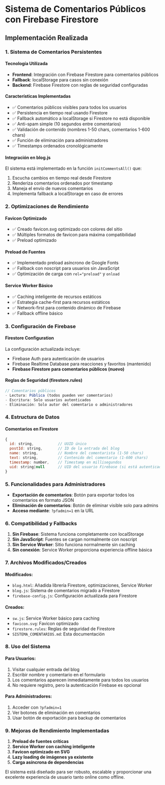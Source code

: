 # Sistema de Comentarios Públicos con Firebase Firestore

## Implementación Realizada

### 1. Sistema de Comentarios Persistentes

#### Tecnología Utilizada
- **Frontend**: Integración con Firebase Firestore para comentarios públicos
- **Fallback**: localStorage para casos sin conexión
- **Backend**: Firebase Firestore con reglas de seguridad configuradas

#### Características Implementadas
- ✅ Comentarios públicos visibles para todos los usuarios
- ✅ Persistencia en tiempo real usando Firestore
- ✅ Fallback automático a localStorage si Firestore no está disponible
- ✅ Anti-spam simple (10 segundos entre comentarios)
- ✅ Validación de contenido (nombres 1-50 chars, comentarios 1-600 chars)
- ✅ Función de eliminación para administradores
- ✅ Timestamps ordenados cronológicamente

#### Integración en blog.js
El sistema está implementado en la función `initCommentsAll()` que:
1. Escucha cambios en tiempo real desde Firestore
2. Renderiza comentarios ordenados por timestamp
3. Maneja el envío de nuevos comentarios
4. Implementa fallback a localStorage en caso de errores

### 2. Optimizaciones de Rendimiento

#### Favicon Optimizado
- ✅ Creado favicon.svg optimizado con colores del sitio
- ✅ Múltiples formatos de favicon para máxima compatibilidad
- ✅ Preload optimizado

#### Preload de Fuentes
- ✅ Implementado preload asíncrono de Google Fonts
- ✅ Fallback con noscript para usuarios sin JavaScript
- ✅ Optimización de carga con `rel="preload"` y `onload`

#### Service Worker Básico
- ✅ Caching inteligente de recursos estáticos
- ✅ Estrategia cache-first para recursos estáticos
- ✅ Network-first para contenido dinámico de Firebase
- ✅ Fallback offline básico

### 3. Configuración de Firebase

#### Firestore Configuration
La configuración actualizada incluye:
- Firebase Auth para autenticación de usuarios
- Firebase Realtime Database para reacciones y favoritos (mantenido)
- **Firebase Firestore para comentarios públicos (nuevo)**

#### Reglas de Seguridad (firestore.rules)
```javascript
// Comentarios públicos
- Lectura: Pública (todos pueden ver comentarios)
- Escritura: Solo usuarios autenticados
- Eliminación: Solo autor del comentario o administradores
```

### 4. Estructura de Datos

#### Comentarios en Firestore
```javascript
{
  id: string,           // UUID único
  postId: string,       // ID de la entrada del blog
  name: string,         // Nombre del comentarista (1-50 chars)
  text: string,         // Contenido del comentario (1-600 chars)
  timestamp: number,    // Timestamp en millisegundos
  uid: string|null      // UID del usuario Firebase (si está autenticado)
}
```

### 5. Funcionalidades para Administradores

- **Exportación de comentarios**: Botón para exportar todos los comentarios en formato JSON
- **Eliminación de comentarios**: Botón de eliminar visible solo para admins
- **Acceso mediante**: `?pfadmin=1` en la URL

### 6. Compatibilidad y Fallbacks

1. **Sin Firebase**: Sistema funciona completamente con localStorage
2. **Sin JavaScript**: Fuentes se cargan normalmente con noscript
3. **Sin Service Worker**: Sitio funciona normalmente sin caching
4. **Sin conexión**: Service Worker proporciona experiencia offline básica

### 7. Archivos Modificados/Creados

#### Modificados:
- `blog.html`: Añadida librería Firestore, optimizaciones, Service Worker
- `blog.js`: Sistema de comentarios migrado a Firestore
- `firebase-config.js`: Configuración actualizada para Firestore

#### Creados:
- `sw.js`: Service Worker básico para caching
- `favicon.svg`: Favicon optimizado
- `firestore.rules`: Reglas de seguridad de Firestore
- `SISTEMA_COMENTARIOS.md`: Esta documentación

### 8. Uso del Sistema

#### Para Usuarios:
1. Visitar cualquier entrada del blog
2. Escribir nombre y comentario en el formulario
3. Los comentarios aparecen inmediatamente para todos los usuarios
4. No requiere registro, pero la autenticación Firebase es opcional

#### Para Administradores:
1. Acceder con `?pfadmin=1`
2. Ver botones de eliminación en comentarios
3. Usar botón de exportación para backup de comentarios

### 9. Mejoras de Rendimiento Implementadas

1. **Preload de fuentes críticas**
2. **Service Worker con caching inteligente**
3. **Favicon optimizado en SVG**
4. **Lazy loading de imágenes ya existente**
5. **Carga asíncrona de dependencias**

El sistema está diseñado para ser robusto, escalable y proporcionar una excelente experiencia de usuario tanto online como offline.